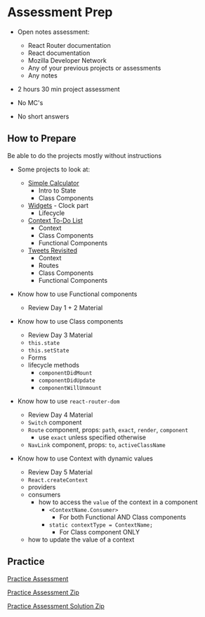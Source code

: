 # Assessment Prep

- Open notes assessment:
    - React Router documentation
    - React documentation
    - Mozilla Developer Network
    - Any of your previous projects or assessments
    - Any notes

- 2 hours 30 min project assessment
- No MC's
- No short answers

## How to Prepare

Be able to do the projects mostly without instructions

- Some projects to look at:
    - [Simple Calculator]
        - Intro to State
        - Class Components
    - [Widgets] - Clock part
        - Lifecycle
    - [Context To-Do List]
        - Context
        - Class Components
        - Functional Components
    - [Tweets Revisited]
        - Context
        - Routes
        - Class Components
        - Functional Components

- Know how to use Functional components
    - Review Day 1 + 2 Material

- Know how to use Class components
    - Review Day 3 Material
    - `this.state`
    - `this.setState`
    - Forms
    - lifecycle methods
        - `componentDidMount`
        - `componentDidUpdate`
        - `componentWillUnmount`

- Know how to use `react-router-dom`
    - Review Day 4 Material
    - `Switch` component
    - `Route` component, props: `path`, `exact`, `render`, `component`
        - use `exact` unless specified otherwise
    - `NavLink` component, props: `to`, `activeClassName`

- Know how to use Context with dynamic values
    - Review Day 5 Material
    - `React.createContext`
    - providers
    - consumers
        - how to access the `value` of the context in a component
            - `<ContextName.Consumer>`
                - For both Functional AND Class components
            - `static contextType = ContextName;`
                - For Class component ONLY
    - how to update the value of a context

## Practice

[Practice Assessment]

[Practice Assessment Zip]

[Practice Assessment Solution Zip]

[Practice Assessment]: ./practice-assessment
[Practice Assessment Zip]: ./practice-assessment.zip
[Practice Assessment Solution Zip]: ./practice-assessment-solution.zip

[Widgets]: https://open.appacademy.io/learn/js-py---may-2020-online/week-14-may-2020-online/a-widget-library
[Simple Calculator]: https://open.appacademy.io/learn/js-py---may-2020-online/week-14-may-2020-online/simple-calculator
[Context To-Do List]: https://open.appacademy.io/learn/js-py---may-2020-online/week-14-may-2020-online/context-to-do-list
[Tweets Revisited]: https://open.appacademy.io/learn/js-py---may-2020-online/week-14-may-2020-online/tweets-revisited